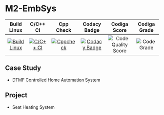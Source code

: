 # M2-EmbSys
|Build Linux|C/C++ CI|Cpp Check|Codacy Badge|Codiga Score|Codiga Grade|
|:--:|:--:|:--:|:--:|:--:|:--:|
|[![Build Linux](https://github.com/Vartik-Vats/M2-EmbSys/actions/workflows/Build%20Linux.yml/badge.svg)](https://github.com/Vartik-Vats/M2-EmbSys/actions/workflows/Build%20Linux.yml)|[![C/C++ CI](https://github.com/Vartik-Vats/M2-EmbSys/actions/workflows/main.yml/badge.svg)](https://github.com/Vartik-Vats/M2-EmbSys/actions/workflows/main.yml)|[![Cppcheck](https://github.com/Vartik-Vats/M2-EmbSys/actions/workflows/cpp.yml/badge.svg)](https://github.com/Vartik-Vats/M2-EmbSys/actions/workflows/cpp.yml)|[![Codacy Badge](https://app.codacy.com/project/badge/Grade/51ec5cf4bbc24ecd93e5b7afd7a99ced)](https://www.codacy.com/gh/Vartik-Vats/M2-EmbSys/dashboard?utm_source=github.com&amp;utm_medium=referral&amp;utm_content=Vartik-Vats/M2-EmbSys&amp;utm_campaign=Badge_Grade)|![Code Quality Score](https://api.codiga.io/project/31647/score/svg)|![Code Grade](https://api.codiga.io/project/31647/status/svg)|
## Case Study
-   DTMF Controlled Home Automation System 
## Project
-   Seat Heating System
